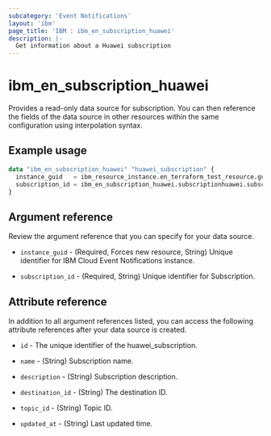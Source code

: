 ```yaml
---
subcategory: 'Event Notifications'
layout: 'ibm'
page_title: 'IBM : ibm_en_subscription_huawei'
description: |-
  Get information about a Huawei subscription
---
```


# ibm_en_subscription_huawei

Provides a read-only data source for subscription. You can then reference the fields of the data source in other resources within the same configuration using interpolation syntax.

## Example usage

```terraform
data "ibm_en_subscription_huawei" "huawei_subscription" {
  instance_guid   = ibm_resource_instance.en_terraform_test_resource.guid
  subscription_id = ibm_en_subscription_huawei.subscriptionhuawei.subscription_id
}
```

## Argument reference

Review the argument reference that you can specify for your data source.

- `instance_guid` - (Required, Forces new resource, String) Unique identifier for IBM Cloud Event Notifications instance.

- `subscription_id` - (Required, String) Unique identifier for Subscription.

## Attribute reference

In addition to all argument references listed, you can access the following attribute references after your data source is created.

- `id` - The unique identifier of the huawei_subscription.

- `name` - (String) Subscription name.

- `description` - (String) Subscription description.

- `destination_id` - (String) The destination ID.

- `topic_id` - (String) Topic ID.

- `updated_at` - (String) Last updated time.
